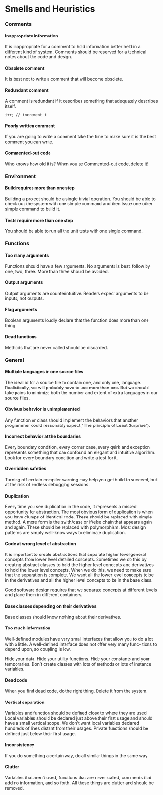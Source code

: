 # Smells and Heuristics

### Comments

#### Inappropriate information
It is inappropriate for a comment to hold information better held in a different kind of system.
Comments should be reserved for a technical notes about the code and design.

#### Obsolete comment
It is best not to write a comment that will become obsolete.

#### Redundant comment 
A comment is redundant if it describes something that adequately describes itself.
```
i++; // increment i
``` 

#### Poorly written comment
If you are going to write a comment take the time to make sure it is the best comment you can write.

#### Commented-out code
Who knows how old it is? When you se Commented-out code, delete it!

### Environment

#### Build requires more than one step
Building a project should be a single trivial operation.
You should be able to check out the system with one simple command and then issue one other simple command to build it.

#### Tests require more than one step
You should be able to run all the unit tests with one single command.

### Functions

#### Too many arguments
Functions should have a few arguments. No arguments is best, follow by one, two, three. More than three should be avoided.

#### Output arguments
Output arguments are counterintuitive. Readers expect arguments to be inputs, not outputs.

#### Flag arguments
Boolean arguments loudly declare that the function does more than one thing. 

#### Dead functions
Methods that are never called should be discarded.

### General
#### Multiple languages in one source files
The ideal id for a source file to contain one, and only one, language. Realistically, we will probably have to use more than one. But we should take pains to minimize both the number and extent of extra languages in our source files.

#### Obvious behavior is unimplemented
Any function or class should implement the behaviors that another programmer could reasonably expect("The principle of Least Surprise").

#### Incorrect behavior at the boundaries

Every boundary condition, every corner case, every quirk and exception represents something that can confound an elegant and intuitive algorithm.
Look for every boundary condition and write a test for it.

#### Overridden safeties
Turning off certain compiler warning may help you get build to succeed, but at the risk of endless debugging sessions.

#### Duplication
Every time you see duplication in the code, it represents a missed opportunity for abstraction.
The most obvious form of duplication is when you have clumps of identical code. These should be replaced with simple method.
A more form is the swith/case or if/else chain that appears again and again. These should be replaced with polymorphism.
Most design patterns are simply well-know ways to eliminate duplication.

#### Code at wrong level of abstraction
It is important to create abstractions that separate higher level general concepts from lower level detailed concepts. Sometimes we do this by creating abstract classes to hold the higher level concepts and derivatives to hold the lower level concepts. When we do this, we need to make sure that the separation is complete. We want all the lower level concepts to be in the derivatives and all the higher level concepts to be in the base class.

Good software design requires that we separate concepts at different levels and place them in different containers.
 
#### Base classes depending on their derivatives

Base classes should know nothing about their derivatives.

#### Too much information
Well-defined modules have very small interfaces that allow you to do a lot with a little.
A well-defined interface does not offer very many func- tions to depend upon, so coupling is low.

Hide your data. Hide your utility functions. Hide your constants and your temporaries. Don’t create classes with lots of methods or lots of instance variables.

#### Dead code
When you find dead code, do the right thing. Delete it from the system.

#### Vertical separation
Variables and function should be defined close to where they are used. Local variables should be declared just above their first usage and should have a small vertical scope. We don’t want local variables declared hundreds of lines distant from their usages.
Private functions should be defined just below their first usage.

#### Inconsistency

If you do something a certain way, do all similar things in the same way

#### Clutter
Variables that aren’t used, functions that are never called, comments that add no information, and so forth. All these things are clutter and should be removed.


